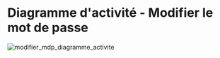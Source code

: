 # Diagramme d'activité - Modifier le mot de passe

![modifier_mdp_diagramme_activite](https://user-images.githubusercontent.com/22112666/74383982-95dd0080-4df0-11ea-8daa-7b53ab559f42.png)
